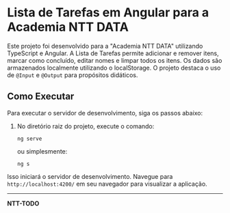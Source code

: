 # Lista de Tarefas em Angular para a Academia NTT DATA

Este projeto foi desenvolvido para a "Academia NTT DATA" utilizando TypeScript e Angular. A Lista de Tarefas permite adicionar e remover itens, marcar como concluído, editar nomes e limpar todos os itens. Os dados são armazenados localmente utilizando o localStorage. O projeto destaca o uso de `@Input` e `@Output` para propósitos didáticos.

## Como Executar

Para executar o servidor de desenvolvimento, siga os passos abaixo:

1. No diretório raiz do projeto, execute o comando:
    ```
    ng serve
    ```
   ou simplesmente:
    ```
    ng s
    ```

Isso iniciará o servidor de desenvolvimento. Navegue para `http://localhost:4200/` em seu navegador para visualizar a aplicação.

---

**NTT-TODO**
